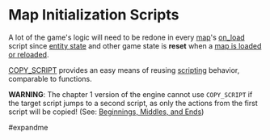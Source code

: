 # Map Initialization Scripts

A lot of the game's logic will need to be redone in every [map](maps)'s [on_load](scripts/on_load) script since [entity state](entities/entity_properties) and other game state is **reset** when a [map is loaded or reloaded](maps/map_loads).

[COPY_SCRIPT](actions/COPY_SCRIPT) provides an easy means of reusing [scripting](scripts) behavior, comparable to functions.

**WARNING**: The chapter 1 version of the engine cannot use `COPY_SCRIPT` if the target script jumps to a second script, as only the actions from the first script will be copied! (See: [Beginnings, Middles, and Ends](techniques/beginnings_middles_and_ends))

#expandme 
